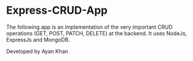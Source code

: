 # Express-CRUD-App
The following app is an implementation of the very important CRUD operations (GET, POST, PATCH, DELETE) at the backend.
It uses NodeJs, ExpressJs and MongoDB.

Developed by Ayan Khan
